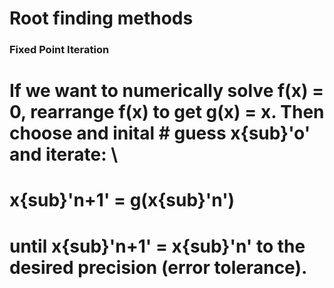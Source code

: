 # Root finding methods
### Fixed Point Iteration
# If we want to numerically solve f(x) = 0, rearrange f(x) to get g(x) = x. Then choose and inital # guess x{sub}'o' and iterate: \
#   x{sub}'n+1' = g(x{sub}'n')
# until x{sub}'n+1' = x{sub}'n' to the desired precision (error tolerance).